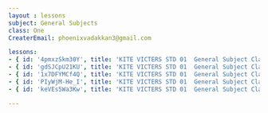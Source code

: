 ```yaml
--- 
layout : lessons 
subject: General Subjects
class: One
CreaterEmail: phoenixvadakkan3@gmail.com

lessons: 
- { id: '4pmxzSkm30Y', title: 'KITE VICTERS STD 01  General Subject Class 1 (First Bell-ഫസ്റ്റ് ബെല്‍)' }
- { id: 'gdSJCpU21KU', title: 'KITE VICTERS STD 01  General Subject Class 2 (First Bell-ഫസ്റ്റ് ബെല്‍)' }
- { id: '1x7DFYMCf4Q', title: 'KITE VICTERS STD 01  General Subject Class 3 (First Bell-ഫസ്റ്റ് ബെല്‍)' }
- { id: 'PIyWjM-He_I', title: 'KITE VICTERS STD 01  General Subject Class 4 (First Bell-ഫസ്റ്റ് ബെല്‍)' }
- { id: 'keVEs5Wa3Kw', title: 'KITE VICTERS STD 01  General Subject Class 5 (First Bell-ഫസ്റ്റ് ബെല്‍)' }

---
```


